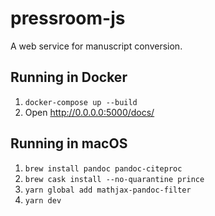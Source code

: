 # pressroom-js

A web service for manuscript conversion.

## Running in Docker

1. `docker-compose up --build`
2. Open http://0.0.0.0:5000/docs/

## Running in macOS

1. `brew install pandoc pandoc-citeproc`
2. `brew cask install --no-quarantine prince`
3. `yarn global add mathjax-pandoc-filter`
4. `yarn dev`
